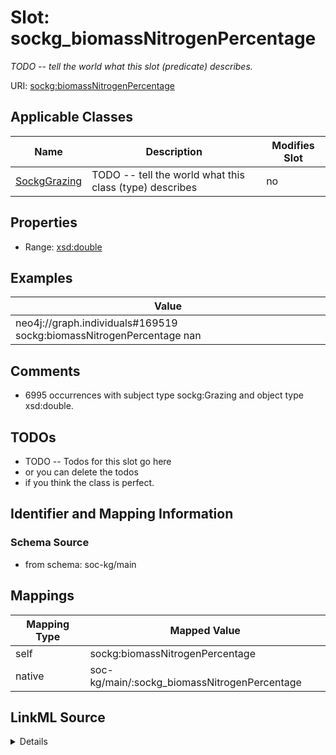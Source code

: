 

# Slot: sockg_biomassNitrogenPercentage


_TODO -- tell the world what this slot (predicate) describes._





URI: [sockg:biomassNitrogenPercentage](http://www.semanticweb.org/sockg/ontologies/2024/0/soil-carbon-ontology/biomassNitrogenPercentage)



<!-- no inheritance hierarchy -->





## Applicable Classes

| Name | Description | Modifies Slot |
| --- | --- | --- |
| [SockgGrazing](../classes/SockgGrazing.md) | TODO -- tell the world what this class (type) describes |  no  |







## Properties

* Range: [xsd:double](http://www.w3.org/2001/XMLSchema#double)






## Examples

| Value |
| --- |
| neo4j://graph.individuals#169519 sockg:biomassNitrogenPercentage nan |

## Comments

* 6995 occurrences with subject type sockg:Grazing and object type xsd:double.

## TODOs

* TODO -- Todos for this slot go here
* or you can delete the todos
* if you think the class is perfect.

## Identifier and Mapping Information







### Schema Source


* from schema: soc-kg/main




## Mappings

| Mapping Type | Mapped Value |
| ---  | ---  |
| self | sockg:biomassNitrogenPercentage |
| native | soc-kg/main/:sockg_biomassNitrogenPercentage |




## LinkML Source

<details>
```yaml
name: sockg_biomassNitrogenPercentage
description: TODO -- tell the world what this slot (predicate) describes.
todos:
- TODO -- Todos for this slot go here
- or you can delete the todos
- if you think the class is perfect.
comments:
- 6995 occurrences with subject type sockg:Grazing and object type xsd:double.
examples:
- value: neo4j://graph.individuals#169519 sockg:biomassNitrogenPercentage nan
from_schema: soc-kg/main
rank: 1000
slot_uri: sockg:biomassNitrogenPercentage
alias: sockg_biomassNitrogenPercentage
domain_of:
- sockg_Grazing
range: double

```
</details>